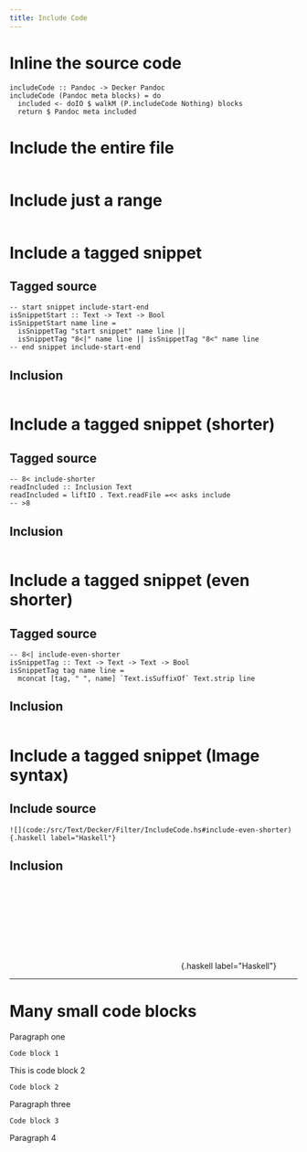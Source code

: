 ```yaml
---
title: Include Code
---
```


# Inline the source code

``` {.haskell label="Haskell"}
includeCode :: Pandoc -> Decker Pandoc
includeCode (Pandoc meta blocks) = do
  included <- doIO $ walkM (P.includeCode Nothing) blocks
  return $ Pandoc meta included
```

# Include the entire file

``` {.haskell include="/src/Text/Decker/Filter/Filter.hs" label="Haskell"}
```

# Include just a range

``` {.haskell include="/src/Text/Decker/Filter/Filter.hs" label="Haskell" startLine="220" endLine="223"}
```

# Include a tagged snippet

## Tagged source

``` {.haskell}
-- start snippet include-start-end
isSnippetStart :: Text -> Text -> Bool
isSnippetStart name line =
  isSnippetTag "start snippet" name line ||
  isSnippetTag "8<|" name line || isSnippetTag "8<" name line
-- end snippet include-start-end
```

## Inclusion

``` {.haskell include="/src/Text/Decker/Filter/IncludeCode.hs" label="Haskell" snippet="include-start-end"}
```

# Include a tagged snippet (shorter)

## Tagged source

``` {.haskell}
-- 8< include-shorter
readIncluded :: Inclusion Text
readIncluded = liftIO . Text.readFile =<< asks include
-- >8
```

## Inclusion

``` {.haskell include="/src/Text/Decker/Filter/IncludeCode.hs" label="Haskell" snippet="include-shorter"}
```

# Include a tagged snippet (even shorter)

## Tagged source

``` {.haskell}
-- 8<| include-even-shorter
isSnippetTag :: Text -> Text -> Text -> Bool
isSnippetTag tag name line =
  mconcat [tag, " ", name] `Text.isSuffixOf` Text.strip line
```

## Inclusion

``` {.haskell include="/src/Text/Decker/Filter/IncludeCode.hs" label="Haskell" snippet="include-even-shorter"}
```

# Include a tagged snippet (Image syntax)

## Include source

``` {.markdown}
![](code:/src/Text/Decker/Filter/IncludeCode.hs#include-even-shorter){.haskell label="Haskell"}
```

## Inclusion

![](code:/src/Text/Decker/Filter/IncludeCode.hs#include-even-shorter){.haskell
label="Haskell"}

------------------------------------------------------------------------

# Many small code blocks

Paragraph one

``` {.txt}
Code block 1
```

This is code block 2

``` {.txt}
Code block 2
```

Paragraph three

``` {.txt}
Code block 3
```

Paragraph 4
